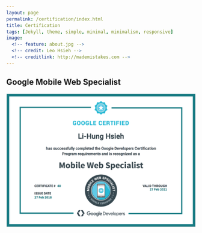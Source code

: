 ```yaml
---
layout: page
permalink: /certification/index.html
title: Certification
tags: [Jekyll, theme, simple, minimal, minimalism, responsive]
image:
  <!-- feature: about.jpg -->
  <!-- credit: Leo Hsieh -->
  <!-- creditlink: http://mademistakes.com -->
---
```


## Google Mobile Web Specialist

<section class="center">
  <a href="https://www.credential.net/2alu7kex" target="_blank">
    <img src="/images/certification.jpg" alt="Node.js Blueprints">
  </a>
</section>
